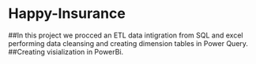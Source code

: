 # Happy-Insurance
##In this project we procced an ETL data intigration from SQL and excel  performing data cleansing and creating dimension tables in Power Query.
##Creating visialization in PowerBi.
